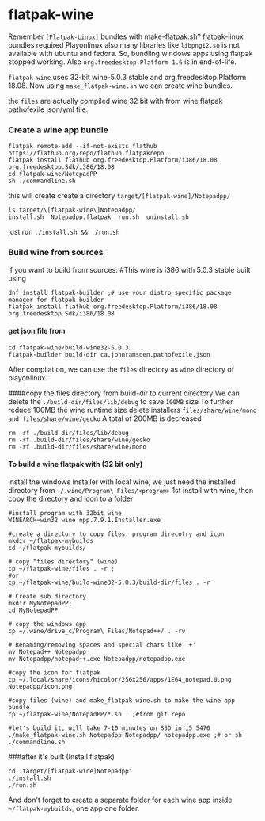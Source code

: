 # flatpak-wine

Remember `[Flatpak-Linux]` bundles with make-flatpak.sh? flatpak-linux bundles required Playonlinux also many libraries like `libpng12.so` is not available with ubuntu and fedora. So, bundling windows apps using flatpak stopped working. Also `org.freedesktop.Platform 1.6` is in end-of-life.

`flatpak-wine` uses 32-bit wine-5.0.3 stable and org.freedesktop.Platform 18.08. Now using `make_flatpak-wine.sh` we can create wine bundles.

the `files` are actually compiled wine 32 bit with  from wine flatpak pathofexile json/yml file.

### Create a wine app bundle
```
flatpak remote-add --if-not-exists flathub https://flathub.org/repo/flathub.flatpakrepo
flatpak install flathub org.freedesktop.Platform/i386/18.08 org.freedesktop.Sdk/i386/18.08
cd flatpak-wine/NotepadPP
sh ./commandline.sh
```
this will create create a directory `target/[flatpak-wine]/Notepadpp/`
```
ls target/\[flatpak-wine\]Notepadpp/
install.sh  Notepadpp.flatpak  run.sh  uninstall.sh
```
just run `./install.sh && ./run.sh` 

### Build wine from sources
if you want to build from sources:
#This wine is i386 with 5.0.3 stable built using 
```
dnf install flatpak-builder ;# use your distro specific package manager for flatpak-builder
flatpak install flathub org.freedesktop.Platform/i386/18.08 org.freedesktop.Sdk/i386/18.08
```
#### get json file from 

```
cd flatpak-wine/build-wine32-5.0.3
flatpak-builder build-dir ca.johnramsden.pathofexile.json
```
After compilation, we can use the `files` directory as `wine` directory of playonlinux.

####copy the files directory from build-dir to current directory 
We can delete the `./build-dir/files/lib/debug` to save `100MB` size
To further reduce 100MB the wine runtime size delete installers `files/share/wine/mono and files/share/wine/gecko`
A total of 200MB is decreased
```
rm -rf ./build-dir/files/lib/debug
rm -rf .build-dir/files/share/wine/gecko
rm -rf .build-dir/files/share/wine/mono
```

#### To build a wine flatpak with (32 bit only)
install the windows installer with local wine, we just need the installed directory from `~/.wine/Program\ Files/<program>`
1st install with wine, then copy the directory and icon to a folder
```
#install program with 32bit wine
WINEARCH=win32 wine npp.7.9.1.Installer.exe

#create a directory to copy files, program direcotry and icon
mkdir ~/flatpak-mybuilds
cd ~/flatpak-mybuilds/

# copy "files directory" (wine)
cp ~/flatpak-wine/files . -r ; 
#or 
cp ~/flatpak-wine/build-wine32-5.0.3/build-dir/files . -r

# Create sub directory
mkdir MyNotepadPP;
cd MyNotepadPP

# copy the windows app
cp ~/.wine/drive_c/Program\ Files/Notepad++/ . -rv

# Renaming/removing spaces and special chars like '+'
mv Notepad++ Notepadpp
mv Notepadpp/notepad++.exe Notepadpp/notepadpp.exe

#copy the icon for flatpak
cp ~/.local/share/icons/hicolor/256x256/apps/1E64_notepad.0.png Notepadpp/icon.png

#copy files (wine) and make_flatpak-wine.sh to make the wine app bundle
cp ~/flatpak-wine/NotepadPP/*.sh . ;#from git repo

#let's build it, will take 7-10 minutes on SSD in i5 5470
./make_flatpak-wine.sh Notepadpp Notepadpp/ notepadpp.exe ;# or sh ./commandline.sh
```

###after it's built (Install flatpak)
```
cd 'target/[flatpak-wine]Notepadpp'
./install.sh
./run.sh
```
And don't forget to create a separate folder for each wine app inside `~/flatpak-mybuilds`; one app one folder.
